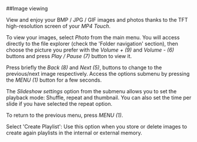 ##Image viewing

View and enjoy your BMP / JPG / GIF images and photos thanks to the TFT high-resolution screen of your *MP4 Touch*.

To view your images, select *Photo* from the main menu. You will access directly to the file explorer (check the 'Folder navigation' section), then choose the picture you prefer with the *Volume + (9)* and *Volume - (6)* buttons and press *Play / Pause (7)* button to view it.

Press briefly the *Back (8)* and *Next (5)*, buttons to change to the previous/next image respectively. Access the options submenu by pressing the *MENU (1)* button for a few seconds. 

The *Slideshow settings* option from the submenu allows you to set the playback mode: Shuffle, repeat and thumbnail. You can also set the time per slide if you have selected the repeat option.

To return to the previous menu, press *MENU (1)*.

Select 'Create Playlist': Use this option when you store or delete images to create again playlists in the internal or external memory.
